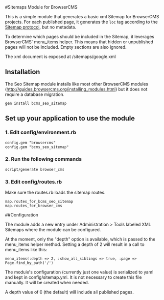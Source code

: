 #Sitemaps Module for BrowserCMS

This is  a simple module that generates a basic xml Sitemap for BrowserCMS
projects. For each published page, it generates the `loc` tag according to the [Sitemap
protocol](http://www.sitemaps.org/protocol.php), but no metadata.

To determine which pages should be included in the Sitemap, it leverages
BrowserCMS' menu_items helper. This means that hidden or unpublished pages will
not be included. Empty sections are also ignored.

The xml document is exposed at /sitemaps/google.xml

## Installation

The Seo Sitemap module installs like most other BrowserCMS modules (http://guides.browsercms.org/installing_modules.html)
but it does not require a database migration.

    gem install bcms_seo_sitemap
    
## Set up your application to use the module

### 1. Edit config/environment.rb 
    
    config.gem "browsercms"
    config.gem "bcms_seo_sitemap"
    
### 2. Run the following commands
  
    script/generate browser_cms
  
### 3. Edit config/routes.rb

Make sure the routes.rb loads the sitemap routes.

    map.routes_for_bcms_seo_sitemap
    map.routes_for_browser_cms

##Configuration

The module adds a new entry under Administration > Tools labeled XML Sitemaps
where the module can be configured.

At the moment, only the "depth" option is available, which is passed to the
menu_items helper method. Setting a depth of 2 will result in a call to menu_items
like this:

    menu_items(:depth => 2, :show_all_siblings => true, :page => Page.find_by_path('/')

The module's configuration (currently just one value) is serialized to yaml and
kept in config/sitemap.yml. It is not necessary to create this file manually. It 
will be created when needed.

A depth value of 0 (the default) will include all published pages.



